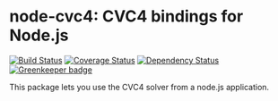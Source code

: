 # node-cvc4: CVC4 bindings for Node.js

[![Build Status](https://travis-ci.com/stanford-oval/node-cvc4.svg?branch=master)](https://travis-ci.com/stanford-oval/node-cvc4) [![Coverage Status](https://coveralls.io/repos/github/stanford-oval/node-cvc4/badge.svg?branch=master)](https://coveralls.io/github/stanford-oval/node-cvc4?branch=master) [![Dependency Status](https://david-dm.org/stanford-oval/node-cvc4/status.svg)](https://david-dm.org/stanford-oval/node-cvc4) [![Greenkeeper badge](https://badges.greenkeeper.io/stanford-oval/node-cvc4.svg)](https://greenkeeper.io/)

This package lets you use the CVC4 solver from a node.js
application.
